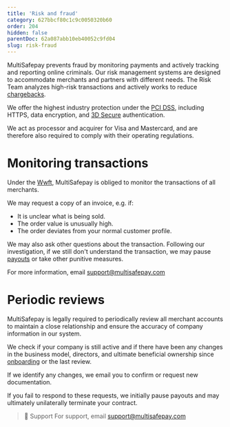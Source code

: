```yaml
---
title: 'Risk and fraud'
category: 627bbcf80c1c9c0050320b60
order: 204
hidden: false
parentDoc: 62a087abb10eb40052c9fd04
slug: risk-fraud
---
```


MultiSafepay prevents fraud by monitoring payments and actively tracking and reporting online criminals. Our risk management systems are designed to accommodate merchants and partners with different needs. The Risk Team analyzes high-risk transactions and actively works to reduce [chargebacks](/chargebacks/).

We offer the highest industry protection under the [PCI DSS](/pci-dss/), including HTTPS, data encryption, and [3D Secure](/3ds2/) authentication. 

We act as processor and acquirer for Visa and Mastercard, and are therefore also required to comply with their operating regulations.

# Monitoring transactions

Under the [Wwft](https://www.fiu-nederland.nl/en/legislation/general-legislation/wwft), MultiSafepay is obliged to monitor the transactions of all merchants. 

We may request a copy of an invoice, e.g. if:

- It is unclear what is being sold.
- The order value is unusually high.
- The order deviates from your normal customer profile.

We may also ask other questions about the transaction. Following our investigation, if we still don't understand the transaction, we may pause [payouts](/payouts/) or take other punitive measures.

For more information, email <support@multisafepay.com>

# Periodic reviews

MultiSafepay is legally required to periodically review all merchant accounts to maintain a close relationship and ensure the accuracy of company information in our system. 

We check if your company is still active and if there have been any changes in the business model, directors, and ultimate beneficial ownership since [onboarding](/onboarding/) or the last review. 

If we identify any changes, we email you to confirm or request new documentation. 

If you fail to respond to these requests, we initially pause payouts and may ultimately unilaterally terminate your contract.
<br>

> 💬  Support
> For support, email <support@multisafepay.com>